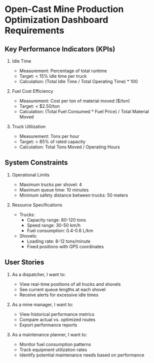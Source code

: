 # Open-Cast Mine Production Optimization Dashboard Requirements

## Key Performance Indicators (KPIs)
1. Idle Time
   - Measurement: Percentage of total runtime
   - Target: < 15% idle time per truck
   - Calculation: (Total Idle Time / Total Operating Time) * 100

2. Fuel Cost Efficiency
   - Measurement: Cost per ton of material moved ($/ton)
   - Target: < $2.50/ton
   - Calculation: (Total Fuel Consumed * Fuel Price) / Total Material Moved

3. Truck Utilization
   - Measurement: Tons per hour
   - Target: > 85% of rated capacity
   - Calculation: Total Tons Moved / Operating Hours

## System Constraints
1. Operational Limits
   - Maximum trucks per shovel: 4
   - Maximum queue time: 10 minutes
   - Minimum safety distance between trucks: 50 meters

2. Resource Specifications
   - Trucks:
     * Capacity range: 80-120 tons
     * Speed range: 30-50 km/h
     * Fuel consumption: 0.4-0.6 L/km
   - Shovels:
     * Loading rate: 8-12 tons/minute
     * Fixed positions with GPS coordinates

## User Stories
1. As a dispatcher, I want to:
   - View real-time positions of all trucks and shovels
   - See current queue lengths at each shovel
   - Receive alerts for excessive idle times

2. As a mine manager, I want to:
   - View historical performance metrics
   - Compare actual vs. optimized routes
   - Export performance reports

3. As a maintenance planner, I want to:
   - Monitor fuel consumption patterns
   - Track equipment utilization rates
   - Identify potential maintenance needs based on performance